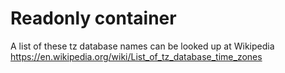 # Readonly container

A list of these tz database names can be looked up at Wikipedia
https://en.wikipedia.org/wiki/List_of_tz_database_time_zones